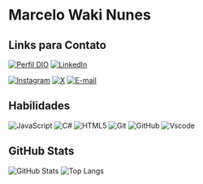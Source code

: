 # **Marcelo Waki Nunes**

## Links para Contato
[![Perfil DIO](https://img.shields.io/badge/-Meu%20Perfil%20na%20DIO-30A3DC?style=for-the-badge)](https://web.dio.me/users/gpires494)
[![LinkedIn](https://img.shields.io/badge/LinkedIn-0077B5?style=for-the-badge&logo=linkedin&logoColor=white)](https://www.linkedin.com/in/marcelo-waki-nunes/)

[![Instagram](https://img.shields.io/badge/-Instagram-%23E4405F?style=for-the-badge&logo=instagram&logoColor=white)](https://www.instagram.com/mwnunes/)
[![X](https://img.shields.io/badge/X-000?style=for-the-badge&logo=x)](https://twitter.com/WakiMarcelo)
[![E-mail](https://img.shields.io/badge/-Email-000?style=for-the-badge&logo=microsoft-outlook&logoColor=007BFF)](mailto:wakimarcelo@outlook.com)


## Habilidades

![JavaScript](https://img.shields.io/badge/JavaScript-F7DF1E?style=for-the-badge&logo=javascript&logoColor=black)
![C#](https://img.shields.io/badge/C%23-239120?style=for-the-badge&logo=c-sharp&logoColor=white)
![HTML5](https://img.shields.io/badge/HTML5-E34F26?style=for-the-badge&logo=html5&logoColor=white)
![Git](https://img.shields.io/badge/GIT-E44C30?style=for-the-badge&logo=git&logoColor=white)
![GitHub](https://img.shields.io/badge/GITHUB-000000?style=for-the-badge&logo=github&logoColor=white)
![Vscode](https://img.shields.io/badge/Vscode-007ACC?style=for-the-badge&logo=visual-studio-code&logoColor=white)


## GitHub Stats
![GitHub Stats](https://github-readme-stats.vercel.app/api?username=wak1marcelo&theme=transparent&bg_color=000&border_color=30A3DC&show_icons=true&icon_color=30A3DC&title_color=E94D5F&text_color=FFF)
![Top Langs](https://github-readme-stats-git-masterrstaa-rickstaa.vercel.app/api/top-langs/?username=wak1marcelo&bg_color=000&border_color=30A3DC&title_color=E94D5F&text_color=FFF)


